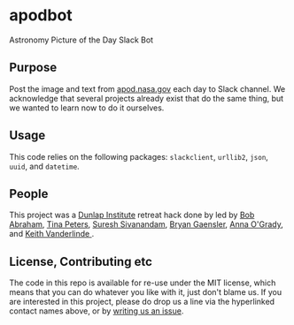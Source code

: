# apodbot

Astronomy Picture of the Day Slack Bot

## Purpose

Post the image and text from [apod.nasa.gov](https://apod.nasa.gov) each day to Slack channel. We acknowledge that several projects already exist that do the same thing, but we wanted to learn now to do it ourselves.

## Usage

This code relies on the following packages: `slackclient`, `urllib2`, `json`, `uuid`, and `datetime`.

## People

This project was a [Dunlap Institute](https://dunlap.utoronto.ca) retreat hack done by led by [Bob Abraham](https://github.com/robertoabraham), [Tina Peters](https://github.com/tinapeters), [Suresh Sivanandam](https://github.com/fudgefactor), [Bryan Gaensler](https://github.com/bgaensler), [Anna O'Grady](https://github.com/AnnaOG), and [Keith Vanderlinde ](https://github.com/kvand).

## License, Contributing etc

The code in this repo is available for re-use under the MIT license, which means that you can do whatever you like with it, just don't blame us. If you are interested in this project, please do drop us a line via the hyperlinked contact names above, or by [writing us an issue](https://github.com/robertoabraham/apodbot/issues).
